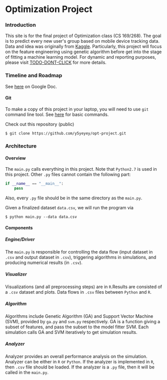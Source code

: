 # Optimization Project


### Introduction

This site is for the final project of Optimization class (CS 169/268). The goal is to predict every new user's group based on mobile device tracking data. Data and idea was originally from [Kaggle](https://www.kaggle.com/c/talkingdata-mobile-user-demographics). Particularly, this project will focus on the feature engineering using genetic algorithm before get into the stage of fitting a machine learning model. For dynamic and reporting purposes, please visit [TODO-DONT-CLICK]() for more details.


### Timeline and Roadmap
See [here](https://docs.google.com/a/uci.edu/document/d/1xQiWP9X7VLAKUyM-ZTwjswcypflQY--bUXnz1qTLpI0/edit?usp=sharing) on Google Doc.


#### Git
To make a copy of this project in your laptop, you will need to use `git` command line tool. See [here](https://confluence.atlassian.com/bitbucketserver/basic-git-commands-776639767.html) for basic commands.

Check out this repository (public)

```
$ git clone https://github.com/y5yeyey/opt-project.git
```


### Architecture

#### Overview

The `main.py` calls everything in this project. Note that `Python2.7` is used in this project. Other `.py` files cannot contain the following part:

```python
if __name__ == "__main__":
	pass
```

Also, every `.py` file should be in the same directory as the `main.py`.

Given a finalized dataset `data.csv`, we will run the program via

```shell
$ python main.py --data data.csv
```

#### Components

##### Engine/Driver
The `main.py` is responsible for controlling the data flow (input dataset in `.csv` and output dataset in `.csv`), triggering algorithms in simulations, and producing numerical results (in `.csv`).

##### Visualizer
Visualizations (and all preprocessing steps) are in `R`.Results are consisted of a `.csv` dataset and plots. Data flows in `.csv` files between `Python` and `R`.

##### Algorithm
Algorithms include Genetic Algorithm (GA) and Support Vector Machine (SVM), provided by `ga.py` and `svm.py` respectively. GA is a function giving a subset of features, and pass the subset to the model fitter SVM. Each simulation calls GA and SVM iteratively to get simulation results. 

##### Analyzer
Analyzer provides an overall performance analysis on the simulation. Analyzer can be either in `R` or `Python`. If the analyzer is implemented in `R`, then `.csv` file should be loaded. If the analyzer is a `.py` file, then it will be called in the `main.py`.

